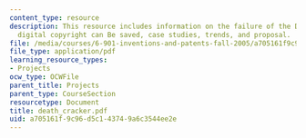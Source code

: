```yaml
---
content_type: resource
description: This resource includes information on the failure of the DMCA and how
  digital copyright can Be saved, case studies, trends, and proposal.
file: /media/courses/6-901-inventions-and-patents-fall-2005/a705161f9c96d5c143749a6c3544ee2e_death_cracker.pdf
file_type: application/pdf
learning_resource_types:
- Projects
ocw_type: OCWFile
parent_title: Projects
parent_type: CourseSection
resourcetype: Document
title: death_cracker.pdf
uid: a705161f-9c96-d5c1-4374-9a6c3544ee2e
---
```

